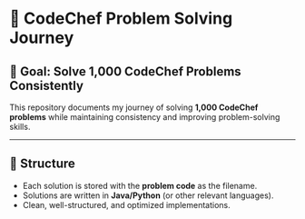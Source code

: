 # 🚀 CodeChef Problem Solving Journey  

## 🎯 Goal: Solve **1,000 CodeChef Problems Consistently**  

This repository documents my journey of solving **1,000 CodeChef problems** while maintaining consistency and improving problem-solving skills.  

---

## 📌 **Structure**  

- Each solution is stored with the **problem code** as the filename.  
- Solutions are written in **Java/Python** (or other relevant languages).  
- Clean, well-structured, and optimized implementations.  

